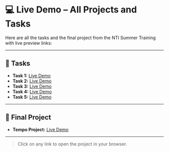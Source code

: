 # 💻 Live Demo – All Projects and Tasks

Here are all the tasks and the final project from the NTI Summer Training with live preview links:

---

## 📂 Tasks

- **Task 1:** [Live Demo](https://monaderrrr.github.io/NTI-Summer-Training/Task%201/index.html)
- **Task 2:** [Live Demo](https://monaderrrr.github.io/NTI-Summer-Training/Task%202/index.html)
- **Task 3:** [Live Demo](https://monaderrrr.github.io/NTI-Summer-Training/Task%203/index.html)
- **Task 4:** [Live Demo](https://monaderrrr.github.io/NTI-Summer-Training/Task%204/index.html)
- **Task 5:** [Live Demo](https://monaderrrr.github.io/NTI-Summer-Training/Task%205/index.html)

---

## 🏁 Final Project

- **Tempo Project:** [Live Demo](https://monaderrrr.github.io/NTI-Summer-Training/Final%20Project%20-Tempo/index.html)

---

> Click on any link to open the project in your browser.
